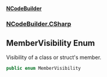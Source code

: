 #### [NCodeBuilder](index.md 'index')
### [NCodeBuilder.CSharp](NCodeBuilder.CSharp.md 'NCodeBuilder.CSharp')

## MemberVisibility Enum

Visibility of a class or struct's member.

```csharp
public enum MemberVisibility
```